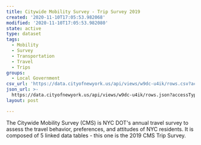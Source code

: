 ```yaml
---
title: Citywide Mobility Survey - Trip Survey 2019
created: '2020-11-10T17:05:53.982068'
modified: '2020-11-10T17:05:53.982080'
state: active
type: dataset
tags:
  - Mobility
  - Survey
  - Transportation
  - Travel
  - Trips
groups:
  - Local Government
csv_url: 'https://data.cityofnewyork.us/api/views/w9dc-u4ik/rows.csv?accessType=DOWNLOAD'
json_url: >-
  https://data.cityofnewyork.us/api/views/w9dc-u4ik/rows.json?accessType=DOWNLOAD
layout: post

---
```

The Citywide Mobility Survey (CMS) is NYC DOT's annual travel survey to assess the travel behavior, preferences, and attitudes of NYC residents. It is composed of 5 linked data tables - this one is the 2019 CMS Trip Survey.
